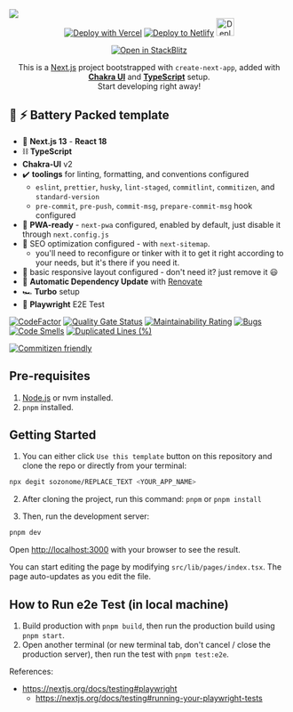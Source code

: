 <img src="https://og.sznm.dev/api/generate?heading=REPLACE_TEXT&text=Next.js+template+with+Chakra-UI+and+TypeScript+setup.&template=color&center=true&height=330" />

<div align="center">
  <a href="https://vercel.com/new/clone?repository-url=https%3A%2F%2Fgithub.com%2Fsozonome%2FREPLACE_TEXT" target="_blank"><img src="https://vercel.com/button" alt="Deploy with Vercel" /></a> <a href="https://app.netlify.com/start/deploy?repository=https://github.com/sozonome/REPLACE_TEXT" target="_blank"><img src="https://www.netlify.com/img/deploy/button.svg" alt="Deploy to Netlify" /></a> <a href="https://railway.app/new/template/aqmmai?referralCode=9lKVVo" target="_blank"><img src="https://railway.app/button.svg" alt="Deploy on Railway" height="32px" /></a>

<a href="https://stackblitz.com/github/sozonome/REPLACE_TEXT" target="_blank"><img src="https://developer.stackblitz.com/img/open_in_stackblitz.svg" alt="Open in StackBlitz" /></a>

  <p>This is a <a href="https://nextjs.org/" target="_blank">Next.js</a> project bootstrapped with <code>create-next-app</code>, added with <a href="https://chakra-ui.com" target="_blank"><b>Chakra UI</b></a> and <a href="https://www.typescriptlang.org" target="_blank"><b>TypeScript</b></a> setup. <br/> Start developing right away!</p>

</div>

## 🔋 ⚡ Battery Packed template

- 🚀 **Next.js 13** - **React 18**
- ⛓️ **TypeScript**
- **Chakra-UI** v2
- ✔️ **toolings** for linting, formatting, and conventions configured 
  - `eslint`, `prettier`, `husky`, `lint-staged`, `commitlint`, `commitizen`, and `standard-version`
  - `pre-commit`, `pre-push`, `commit-msg`, `prepare-commit-msg` hook configured
- 📱 **PWA-ready** - `next-pwa` configured, enabled by default, just disable it through `next.config.js`
- 🔎 SEO optimization configured - with `next-sitemap`. 
  - you'll need to reconfigure or tinker with it to get it right according to your needs, but it's there if you need it.
- 🎨 basic responsive layout configured - don't need it? just remove it 😃
- 🤖 **Automatic Dependency Update** with [Renovate](https://renovatebot.com/) 
- 🏎️ **Turbo** setup
- 🧪 **Playwright** E2E Test

[![CodeFactor](https://www.codefactor.io/repository/github/sozonome/REPLACE_TEXT/badge)](https://www.codefactor.io/repository/github/sozonome/REPLACE_TEXT)
[![Quality Gate Status](https://sonarcloud.io/api/project_badges/measure?project=sozonome_REPLACE_TEXT&metric=alert_status)](https://sonarcloud.io/dashboard?id=sozonome_REPLACE_TEXT) [![Maintainability Rating](https://sonarcloud.io/api/project_badges/measure?project=sozonome_REPLACE_TEXT&metric=sqale_rating)](https://sonarcloud.io/dashboard?id=sozonome_REPLACE_TEXT) [![Bugs](https://sonarcloud.io/api/project_badges/measure?project=sozonome_REPLACE_TEXT&metric=bugs)](https://sonarcloud.io/dashboard?id=sozonome_REPLACE_TEXT) [![Code Smells](https://sonarcloud.io/api/project_badges/measure?project=sozonome_REPLACE_TEXT&metric=code_smells)](https://sonarcloud.io/dashboard?id=sozonome_REPLACE_TEXT) [![Duplicated Lines (%)](https://sonarcloud.io/api/project_badges/measure?project=sozonome_REPLACE_TEXT&metric=duplicated_lines_density)](https://sonarcloud.io/dashboard?id=sozonome_REPLACE_TEXT)

[![Commitizen friendly](https://img.shields.io/badge/commitizen-friendly-brightgreen.svg)](http://commitizen.github.io/cz-cli/)

## Pre-requisites

1. [Node.js](https://nodejs.org/en/) or nvm installed.
2. `pnpm` installed.

## Getting Started

1. You can either click `Use this template` button on this repository and clone the repo or directly from your terminal:

```bash
npx degit sozonome/REPLACE_TEXT <YOUR_APP_NAME>
```

2. After cloning the project, run this command: `pnpm` or `pnpm install`

3. Then, run the development server:

```bash
pnpm dev
```

Open [http://localhost:3000](http://localhost:3000) with your browser to see the result.

You can start editing the page by modifying `src/lib/pages/index.tsx`. The page auto-updates as you edit the file.

## How to Run e2e Test (in local machine)

1. Build production with `pnpm build`, then run the production build using `pnpm start`.
2. Open another terminal (or new terminal tab, don't cancel / close the production server), then run the test with `pnpm test:e2e`.

References:

- https://nextjs.org/docs/testing#playwright
  - https://nextjs.org/docs/testing#running-your-playwright-tests
